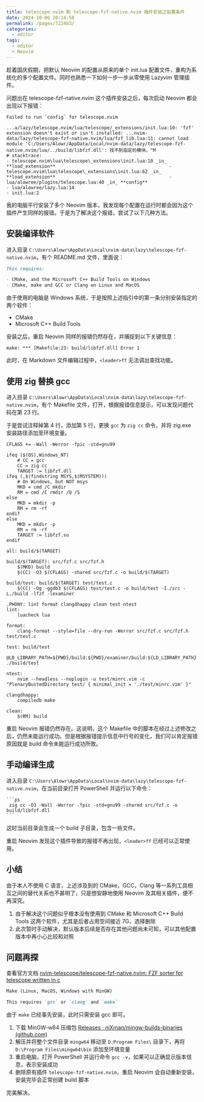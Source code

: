 ```yaml
---
title: telescope.nvim 和 telescope-fzf-native.nvim 插件安装之前置条件
date: 2024-10-06 20:14:58
permalink: /pages/7224b3/
categories: 
  - editor
tags: 
  - editor
  - Neovim
---
```


趁着国庆假期，把默认 Neovim 的配置从原来的单个 init.lua 配置文件，重构为系统化的多个配置文件。同时也熟悉一下如何一步一步从零使用 Lazyvim 管理插件。

问题出在 telescope-fzf-native.nvim 这个插件安装之后，每次启动 Neovim 都会出现以下报错：

```
Failed to run `config` for telescope.nvim
                                                                                                                        ...a/lazy/telescope.nvim/lua/telescope/_extensions/init.lua:10: 'fzf' extension doesn't exist or isn't installed: ...nvim-data/lazy/telescope-fzf-native.nvim/lua/fzf_lib.lua:11: cannot load module 'C:/Users/Alowr/AppData/Local/nvim-data/lazy/telescope-fzf-native.nvim/lua/../build/libfzf.dll': 找不到指定的模块。^M                                                                                                                                                                                                                                                                                              # stacktrace:                                                                                                             - telescope.nvim\lua\telescope\_extensions\init.lua:10 _in_ **load_extension**                                          - telescope.nvim\lua\telescope\_extensions\init.lua:62 _in_ **load_extension**                                          - lua/alowree/plugins/telescope.lua:40 _in_ **config**                                                                  - lua/alowree/lazy.lua:14                                                                                               - init.lua:2
```

我的电脑平行安装了多个 Neovim 版本，我发现每个配置在运行时都会因为这个插件产生同样的报错。于是为了解决这个报错，尝试了以下几种方法。

## 安装编译软件

进入目录 `C:\Users\Alowr\AppData\Local\nvim-data\lazy\telescope-fzf-native.nvim`，有个 README.md 文件，里面说：

```md
This requires:

- CMake, and the Microsoft C++ Build Tools on Windows
- CMake, make and GCC or Clang on Linux and MacOS
```

由于使用的电脑是 Windows 系统，于是按照上述指引中的第一条分别安装指定的两个软件：

- CMake
- Microsoft C++ Build Tools

安装之后，重启 Neovim 同样的报错仍然存在，并捕捉到以下关键信息：

```
make: *** [Makefile:23: build/libfzf.dll] Error 1
```

此时，在 Markdown 文件编辑过程中，`<leader>ff` 无法调出查找功能。

## 使用 zig 替换 gcc

进入目录 `C:\Users\Alowr\AppData\Local\nvim-data\lazy\telescope-fzf-native.nvim`，有个 Makefile 文件，打开，根据报错信息提示，可以发现问题代码在第 23 行。

于是尝试注释掉第 4 行，添加第 5 行，更换 `gcc` 为 `zig cc` 命令，并将 zig.exe 安装路径添加至环境变量。

```
CFLAGS += -Wall -Werror -fpic -std=gnu99

ifeq ($(OS),Windows_NT)
    # CC = gcc
    CC = zig cc
    TARGET := libfzf.dll
ifeq (,$(findstring MSYS,$(MSYSTEM)))
	# On Windows, but NOT msys
    MKD = cmd /C mkdir
    RM = cmd /C rmdir /Q /S
else
    MKD = mkdir -p
    RM = rm -rf
endif
else
    MKD = mkdir -p
    RM = rm -rf
    TARGET := libfzf.so
endif

all: build/$(TARGET)

build/$(TARGET): src/fzf.c src/fzf.h
	$(MKD) build
	$(CC) -O3 $(CFLAGS) -shared src/fzf.c -o build/$(TARGET)

build/test: build/$(TARGET) test/test.c
	$(CC) -Og -ggdb3 $(CFLAGS) test/test.c -o build/test -I./src -L./build -lfzf -lexaminer

.PHONY: lint format clangdhappy clean test ntest
lint:
	luacheck lua

format:
	clang-format --style=file --dry-run -Werror src/fzf.c src/fzf.h test/test.c

test: build/test
	@LD_LIBRARY_PATH=${PWD}/build:${PWD}/examiner/build:${LD_LIBRARY_PATH} ./build/test

ntest:
	nvim --headless --noplugin -u test/minrc.vim -c "PlenaryBustedDirectory test/ { minimal_init = './test/minrc.vim' }"

clangdhappy:
	compiledb make

clean:
	$(RM) build
```

重启 Neovim 报错仍然存在。这说明，这个 Makefile 中的脚本在经过上述修改之后，仍然未能运行成功。但是根据报错提示信息中行号的变化，我们可以肯定报错原因就是 build 命令未能运行成功所致。

## 手动编译生成

进入目录 `C:\Users\Alowr\AppData\Local\nvim-data\lazy\telescope-fzf-native.nvim`，在当前目录打开 PowerShell 并运行以下命令：

    ```ps
     zig cc -O3 -Wall -Werror -fpic -std=gnu99 -shared src/fzf.c -o build/libfzf.dll
    ```

这时当前目录会生成一个 build 子目录，包含一些文件。

重启 Neovim 发现这个插件导致的报错不再出现，`<leader>ff` 已经可以正常使用。

## 小结

由于本人不使用 C 语言，上述涉及到的 CMake，GCC，Clang 等一系列工具相互之间的替代关系也不甚明了，只是想安静地使用 Neovim 及其相关插件，便不再深究。

1. 由于解决这个问题似乎根本没有使用到 CMake 和 Microsoft C++ Build Tools 这两个软件，尤其是后者占用空间接近 7G，选择删除
2. 此次暂时手动解决，默认版本后续是否存在其他问题尚未可知，可以其他配置版本中再小心比较和对照

## 问题再探

查看官方文档 [nvim-telescope/telescope-fzf-native.nvim: FZF sorter for telescope written in c](https://github.com/nvim-telescope/telescope-fzf-native.nvim)

```md
Make (Linux, MacOS, Windows with MinGW)

This requires `gcc` or `clang` and `make`
```

由于 `make` 已经事先安装，此时只需安装 gcc 即可。

1. 下载 MinGW-w64 压缩包 [Releases · niXman/mingw-builds-binaries (github.com)](https://github.com/niXman/mingw-builds-binaries/releases)
2. 解压并将整个文件目录 `mingw64` 移动至 `D:Program Files\` 目录下，再将 `D:\Program Files\mingw64\bin` 添加至环境变量
3. 重启电脑，打开 PowerShell 并运行命令 `gcc -v`，如果可以正确显示版本信息，表示安装成功
4. 删除原有插件 `telescope-fzf-native.nvim`，重启 Neovim 会自动重新安装，安装完毕会正常创建 build 脚本

完美解决。
